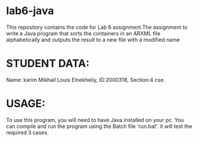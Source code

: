 # lab6-java
This repository contains the code for Lab 6 assignment.The assignment to write a Java program that sorts the containers in an ARXML file alphabetically and outputs the result to a new file with a modified name

# STUDENT DATA:
Name: karim Mikhail Louis Elnekheily, ID:2000318, Section:4 cse.


# USAGE:
To use this program, you will need to have Java installed on your pc. You can compile and run the program using the Batch file 'run.bat'. it will test the required 3 cases.
